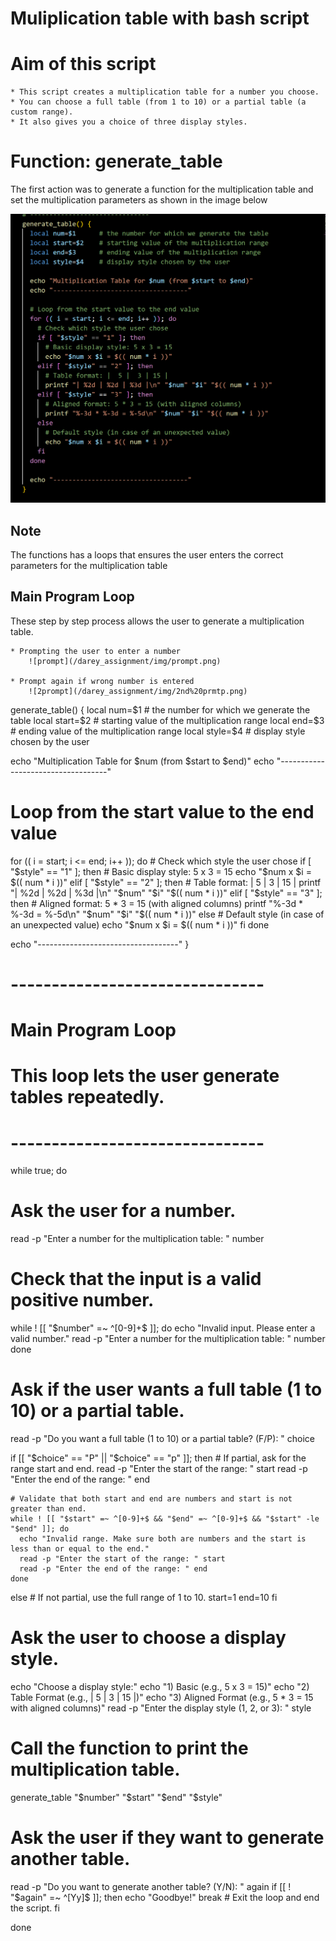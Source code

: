 # Muliplication table with bash script



# Aim of this script
    * This script creates a multiplication table for a number you choose.
    * You can choose a full table (from 1 to 10) or a partial table (a custom range).
    * It also gives you a choice of three display styles.


# Function: generate_table
 The first action was to generate a function for the multiplication table and set the multiplication parameters as shown in the image below

![function](/img/function.png)

## Note
 The functions has a loops that ensures the user enters the correct parameters for the multiplication table

## Main Program Loop

These step by step process allows the user to generate a multiplication table.

    * Prompting the user to enter a number
        ![prompt](/darey_assignment/img/prompt.png)

    * Prompt again if wrong number is entered
        ![2prompt](/darey_assignment/img/2nd%20prmtp.png)
    
generate_table() {
  local num=$1      # the number for which we generate the table
  local start=$2    # starting value of the multiplication range
  local end=$3      # ending value of the multiplication range
  local style=$4    # display style chosen by the user

  echo "Multiplication Table for $num (from $start to $end)"
  echo "-----------------------------------"

  # Loop from the start value to the end value
  for (( i = start; i <= end; i++ )); do
    # Check which style the user chose
    if [ "$style" == "1" ]; then
      # Basic display style: 5 x 3 = 15
      echo "$num x $i = $(( num * i ))"
    elif [ "$style" == "2" ]; then
      # Table format: |  5 |  3 | 15 |
      printf "| %2d | %2d | %3d |\n" "$num" "$i" "$(( num * i ))"
    elif [ "$style" == "3" ]; then
      # Aligned format: 5 * 3 = 15 (with aligned columns)
      printf "%-3d * %-3d = %-5d\n" "$num" "$i" "$(( num * i ))"
    else
      # Default style (in case of an unexpected value)
      echo "$num x $i = $(( num * i ))"
    fi
  done

  echo "-----------------------------------"
}

# -------------------------------
# Main Program Loop
# This loop lets the user generate tables repeatedly.
# -------------------------------
while true; do
  # Ask the user for a number.
  read -p "Enter a number for the multiplication table: " number

  # Check that the input is a valid positive number.
  while ! [[ "$number" =~ ^[0-9]+$ ]]; do
    echo "Invalid input. Please enter a valid number."
    read -p "Enter a number for the multiplication table: " number
  done

  # Ask if the user wants a full table (1 to 10) or a partial table.
  read -p "Do you want a full table (1 to 10) or a partial table? (F/P): " choice

  if [[ "$choice" == "P" || "$choice" == "p" ]]; then
    # If partial, ask for the range start and end.
    read -p "Enter the start of the range: " start
    read -p "Enter the end of the range: " end

    # Validate that both start and end are numbers and start is not greater than end.
    while ! [[ "$start" =~ ^[0-9]+$ && "$end" =~ ^[0-9]+$ && "$start" -le "$end" ]]; do
      echo "Invalid range. Make sure both are numbers and the start is less than or equal to the end."
      read -p "Enter the start of the range: " start
      read -p "Enter the end of the range: " end
    done
  else
    # If not partial, use the full range of 1 to 10.
    start=1
    end=10
  fi

  # Ask the user to choose a display style.
  echo "Choose a display style:"
  echo "1) Basic (e.g., 5 x 3 = 15)"
  echo "2) Table Format (e.g., |  5 |  3 | 15 |)"
  echo "3) Aligned Format (e.g., 5 * 3 = 15 with aligned columns)"
  read -p "Enter the display style (1, 2, or 3): " style

  # Call the function to print the multiplication table.
  generate_table "$number" "$start" "$end" "$style"

  # Ask the user if they want to generate another table.
  read -p "Do you want to generate another table? (Y/N): " again
  if [[ ! "$again" =~ ^[Yy]$ ]]; then
    echo "Goodbye!"
    break  # Exit the loop and end the script.
  fi

done
